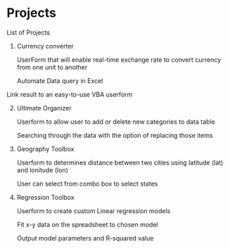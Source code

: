 # Projects
List of Projects

1. Currency converter

   UserForm that will enable real-time exchange rate to convert currency from one unit to    another

   Automate Data query in Excel 

Link result to an easy-to-use VBA userform

2. Ultimate Organizer 

   Userform to allow user to add or delete new categories to data table

   Searching through the data with the option of replacing those items

3. Geography Toolbox

   Userform to determines distance between two cities using latitude (lat) and lonitude (lon)

   User can select from combo box to select states

4. Regression Toolbox

   Userform to create custom Linear regression models
   
   Fit x-y data on the spreadsheet to chosen model
   
   Output model parameters and R-squared value
